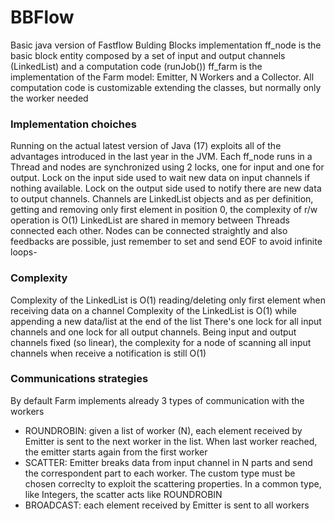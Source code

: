 # BBFlow
Basic java version of Fastflow Bulding Blocks implementation
ff_node is the basic block entity composed by a set of input and output channels (LinkedList<T>) and a computation code (runJob())
ff_farm is the implementation of the Farm model: Emitter, N Workers and a Collector. All computation code is customizable extending the classes, but normally only the worker needed

### Implementation choiches
Running on the actual latest version of Java (17) exploits all of the advantages introduced in the last year in the JVM.
Each ff_node runs in a Thread and nodes are synchronized using 2 locks, one for input and one for output.
Lock on the input side used to wait new data on input channels if nothing available.
Lock on the output side used to notify there are new data to output channels.
Channels are LinkedList objects and as per definition, getting and removing only first element in position 0, the complexity of r/w operation is O(1)
LinkedList are shared in memory between Threads connected each other.
Nodes can be connected straightly and also feedbacks are possible, just remember to set and send EOF to avoid infinite loops-

### Complexity
Complexity of the LinkedList is O(1) reading/deleting only first element when receiving data on a channel
Complexity of the LinkedList is O(1) while appending a new data/list at the end of the list
There's one lock for all input channels and one lock for all output channels.
Being input and output channels fixed (so linear), the complexity for a node of scanning all input channels when receive a notification is still O(1)

### Communications strategies
By default Farm implements already 3 types of communication with the workers
- ROUNDROBIN: given a list of worker (N), each element received by Emitter is sent to the next worker in the list. When last worker reached, the emitter starts again from the first worker
- SCATTER: Emitter breaks data from input channel in N parts and send the correspondent part to each worker. The custom type must be chosen correclty to exploit the scattering properties. In a common type, like Integers, the scatter acts like ROUNDROBIN
- BROADCAST: each element received by Emitter is sent to all workers
